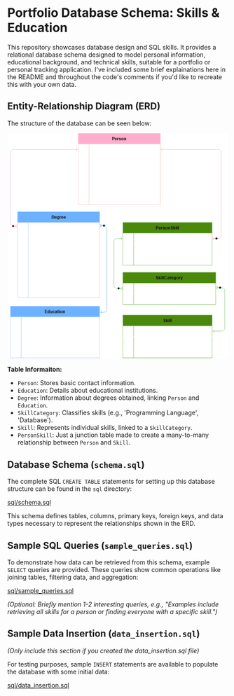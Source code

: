 # Portfolio Database Schema: Skills & Education

This repository showcases database design and SQL skills. It provides a relational database schema designed to model personal information, educational background, and technical skills, suitable for a portfolio or personal tracking application. I've included some brief explainations here in the README and throughout the code's comments if you'd like to recreate this with your own data.

## Entity-Relationship Diagram (ERD)

The structure of the database can be seen below:

![ERD for Skills and Education Database](/erd/sql-erd-white-text.png)

**Table Informaiton:**
* `Person`: Stores basic contact information.
* `Education`: Details about educational institutions.
* `Degree`: Information about degrees obtained, linking `Person` and `Education`.
* `SkillCategory`: Classifies skills (e.g., 'Programming Language', 'Database').
* `Skill`: Represents individual skills, linked to a `SkillCategory`.
* `PersonSkill`: Just a junction table made to create a many-to-many relationship between `Person` and `Skill`.

## Database Schema (`schema.sql`)

The complete SQL `CREATE TABLE` statements for setting up this database structure can be found in the `sql` directory:

[sql/schema.sql](/sql/schema.sql)

This schema defines tables, columns, primary keys, foreign keys, and data types necessary to represent the relationships shown in the ERD.

## Sample SQL Queries (`sample_queries.sql`)

To demonstrate how data can be retrieved from this schema, example `SELECT` queries are provided. These queries show common operations like joining tables, filtering data, and aggregation:

[sql/sample_queries.sql](/sql/sample_queries.sql)

*(Optional: Briefly mention 1-2 interesting queries, e.g., "Examples include retrieving all skills for a person or finding everyone with a specific skill.")*

## Sample Data Insertion (`data_insertion.sql`)
*(Only include this section if you created the data_insertion.sql file)*

For testing purposes, sample `INSERT` statements are available to populate the database with some initial data:

[sql/data_insertion.sql](/sql/data_insertion.sql)
